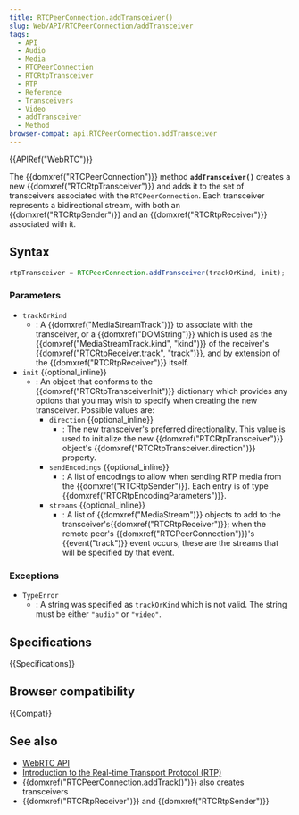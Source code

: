 ```yaml
---
title: RTCPeerConnection.addTransceiver()
slug: Web/API/RTCPeerConnection/addTransceiver
tags:
  - API
  - Audio
  - Media
  - RTCPeerConnection
  - RTCRtpTransceiver
  - RTP
  - Reference
  - Transceivers
  - Video
  - addTransceiver
  - Method
browser-compat: api.RTCPeerConnection.addTransceiver
---
```

{{APIRef("WebRTC")}}

The {{domxref("RTCPeerConnection")}} method
**`addTransceiver()`** creates a new
{{domxref("RTCRtpTransceiver")}} and adds it to the set of transceivers associated
with the `RTCPeerConnection`. Each transceiver represents a
bidirectional stream, with both an {{domxref("RTCRtpSender")}} and an
{{domxref("RTCRtpReceiver")}} associated with it.

## Syntax

```js
rtpTransceiver = RTCPeerConnection.addTransceiver(trackOrKind, init);
```

### Parameters

- `trackOrKind`
  - : A {{domxref("MediaStreamTrack")}} to associate with the transceiver, or a
    {{domxref("DOMString")}} which is used as the {{domxref("MediaStreamTrack.kind",
    "kind")}} of the receiver's {{domxref("RTCRtpReceiver.track", "track")}}, and by
    extension of the {{domxref("RTCRtpReceiver")}} itself.
- `init` {{optional_inline}}
  - : An object that conforms to the {{domxref("RTCRtpTransceiverInit")}} dictionary which
    provides any options that you may wish to specify when creating the new transceiver.
    Possible values are:
    - `direction` {{optional_inline}}
      - : The new transceiver's preferred directionality. This value is used to initialize the new {{domxref("RTCRtpTransceiver")}} object's {{domxref("RTCRtpTransceiver.direction")}} property.
    - `sendEncodings` {{optional_inline}}
      - : A list of encodings to allow when sending RTP media from the {{domxref("RTCRtpSender")}}. Each entry is of type {{domxref("RTCRtpEncodingParameters")}}.
    - `streams` {{optional_inline}}
      - : A list of {{domxref("MediaStream")}} objects to add to the transceiver's{{domxref("RTCRtpReceiver")}}; when the remote peer's {{domxref("RTCPeerConnection")}}'s {{event("track")}} event occurs, these are the streams that will be specified by that event.

### Exceptions

- `TypeError`
  - : A string was specified as `trackOrKind` which is not valid. The string
    must be either `"audio"` or `"video"`.

## Specifications

{{Specifications}}

## Browser compatibility

{{Compat}}

## See also

- [WebRTC API](/en-US/docs/Web/API/WebRTC_API)
- [Introduction to the Real-time
  Transport Protocol (RTP)](/en-US/docs/Web/API/WebRTC_API/Intro_to_RTP)
- {{domxref("RTCPeerConnection.addTrack()")}} also creates transceivers
- {{domxref("RTCRtpReceiver")}} and {{domxref("RTCRtpSender")}}

